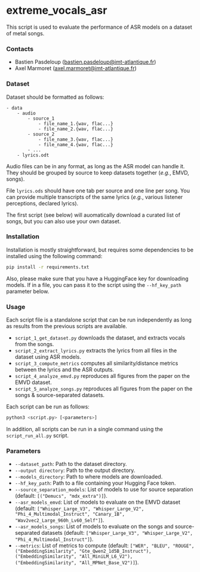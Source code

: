 # extreme_vocals_asr

This script is used to evaluate the performance of ASR models on a dataset of metal songs.

### Contacts

- Bastien Pasdeloup (bastien.pasdeloup@imt-atlantique.fr)
- Axel Marmoret (axel.marmoret@imt-atlantique.fr)

### Dataset

Dataset should be formatted as follows:
```
- data
    - audio
        - source_1
            - file_name_1.{wav, flac...}
            - file_name_2.{wav, flac...}
        - source_2
            - file_name_3.{wav, flac...}
            - file_name_4.{wav, flac...}
        - ...
    - lyrics.odt
```

Audio files can be in any format, as long as the ASR model can handle it.
They should be grouped by source to keep datasets together (*e.g.*, EMVD, songs).

File `lyrics.ods` should have one tab per source and one line per song.
You can provide multiple transcripts of the same lyrics (*e.g.*, various listener perceptions, declared lyrics).

The first script (see below) will auomatically download a curated list of songs, but you can also use your own dataset.

### Installation

Installation is mostly straightforward, but requires some dependencies to be installed using the following command:
```bash
pip install -r requirements.txt
```

Also, please make sure that you have a HuggingFace key for downloading models. If in a file, you can pass it to the script using the `--hf_key_path` parameter below.

### Usage

Each script file is a standalone script that can be run independently as long as results from the previous scripts are available.

- `script_1_get_dataset.py` downloads the dataset, and extracts vocals from the songs.
- `script_2_extract_lyrics.py` extracts the lyrics from all files in the dataset using ASR models.
- `script_3_compute_metrics` computes all similarity/distance metrics between the lyrics and the ASR outputs. 
- `script_4_analyze_emvd.py` reproduces all figures from the paper on the EMVD dataset.
- `script_5_analyze_songs.py` reproduces all figures from the paper on the songs & source-separated datasets.

Each script can be run as follows:
```bash
python3 <script.py> [<parameters>]
```

In addition, all scripts can be run in a single command using the `script_run_all.py` script.

### Parameters

- `--dataset_path`: Path to the dataset directory.
- `--output directory`: Path to the output directory.
- `--models_directory`: Path to where models are downloaded.
- `--hf_key_path`: Path to a file containing your Hugging Face token.
- `--source_separation_models`: List of models to use for source separation (default: `[("Demucs", "mdx_extra")]`).
- `--asr_models_emvd`: List of models to evaluate on the EMVD dataset (default: `["Whisper_Large_V3", "Whisper_Large_V2", "Phi_4_Multimodal_Instruct", "Canary_1B", "Wav2vec2_Large_960h_Lv60_Self"]`).
- `--asr_models_songs`: List of models to evaluate on the songs and source-separated datasets (default: `["Whisper_Large_V3", "Whisper_Large_V2", "Phi_4_Multimodal_Instruct"]`). 
- `--metrics`: List of metrics to compute (default: `["WER", "BLEU", "ROUGE", ("EmbeddingSimilarity", "Gte_Qwen2_1d5B_Instruct"), ("EmbeddingSimilarity", "All_MiniLM_L6_V2"), ("EmbeddingSimilarity", "All_MPNet_Base_V2")]`).
